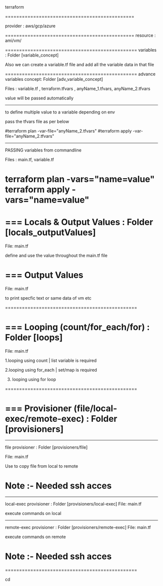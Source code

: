 terraform 

==============================================

 provider : aws/gcp/azure 


==============================================
 resource   :  ami/vm/   


===============================================
variables :   Folder  [variable_concept]


Also we can create a  variable.tf file  and add all the variable data in that file

===============================================
advance variables concept:   Folder  [adv_variable_concept]

Files  :  variable.tf , terraform.tfvars , anyName_1.tfvars, anyName_2.tfvars

value will be passed automatically
_____________________________________________________

to  define multiple value to a variable depending on env

pass the tfvars file as per below

#terraform plan -var-file="anyName_2.tfvars"
#terraform apply -var-file="anyName_2.tfvars"



------------------------------------------
PASSING variables from commandline

Files : main.tf, variable.tf 


terraform plan -vars="name=value"
terraform apply -vars="name=value"
===============================================

===
Locals & Output Values : Folder [locals_outputValues]
===
File: main.tf

define and use the value throughout the main.tf file


===
Output Values
===

File: main.tf

to print specfic text or same data of vm etc

===============================================

===
Looping  (count/for_each/for) : Folder [loops]
===

File: main.tf

1.looping  using count  | list variable is required

2.looping using for_each | set/map is required

3. looping using for loop

===============================================

===
Provisioner (file/local-exec/remote-exec) : Folder [provisioners]
===


-----------------------------------------------
file provisioner : Folder [provisioners/file]

File: main.tf

Use to copy file from  local to remote

# Note :- Needed ssh  acces 

-----------------------------------------------


local-exec provisioner : Folder [provisioners/local-exec] 
File: main.tf

execute commands on local

-----------------------------------------------

remote-exec provisioner : Folder [provisioners/remote-exec]
File: main.tf

execute commands on remote

# Note :- Needed ssh  acces 

===============================================


cd 
